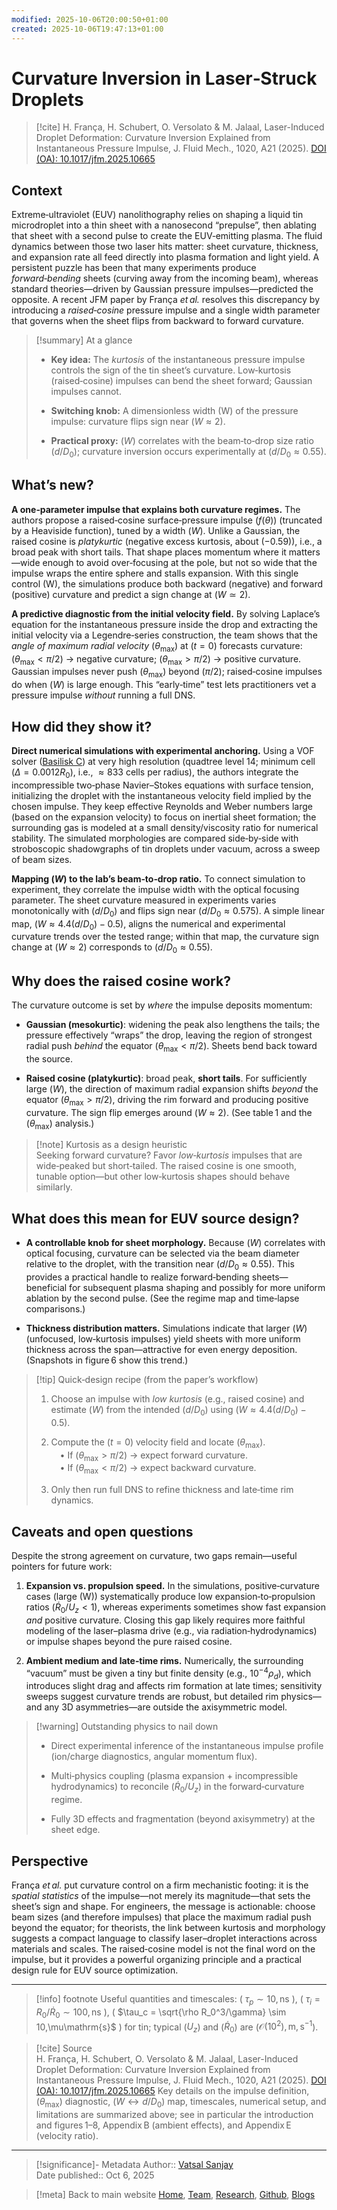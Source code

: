 ```yaml
---
modified: 2025-10-06T20:00:50+01:00
created: 2025-10-06T19:47:13+01:00
---
```

# Curvature Inversion in Laser‑Struck Droplets

> [!cite] 
> H. França, H. Schubert, O. Versolato & M. Jalaal, Laser-Induced Droplet Deformation: Curvature Inversion Explained from Instantaneous Pressure Impulse, J. Fluid Mech., 1020, A21 (2025). [DOI (OA): 10.1017/jfm.2025.10665](https://doi.org/10.1017/jfm.2025.10665)

## Context

Extreme‑ultraviolet (EUV) nanolithography relies on shaping a liquid tin microdroplet into a thin sheet with a nanosecond “prepulse”, then ablating that sheet with a second pulse to create the EUV‑emitting plasma. The fluid dynamics between those two laser hits matter: sheet curvature, thickness, and expansion rate all feed directly into plasma formation and light yield. A persistent puzzle has been that many experiments produce _forward‑bending_ sheets (curving away from the incoming beam), whereas standard theories—driven by Gaussian pressure impulses—predicted the opposite. A recent JFM paper by França _et al._ resolves this discrepancy by introducing a _raised‑cosine_ pressure impulse and a single width parameter that governs when the sheet flips from backward to forward curvature.

> [!summary] At a glance
> 
> - **Key idea:** The _kurtosis_ of the instantaneous pressure impulse controls the sign of the tin sheet’s curvature. Low‑kurtosis (raised‑cosine) impulses can bend the sheet forward; Gaussian impulses cannot.
>     
> - **Switching knob:** A dimensionless width (W) of the pressure impulse: curvature flips sign near ($W \approx 2$).
>     
> - **Practical proxy:** ($W$) correlates with the beam‑to‑drop size ratio ($d/D_0$); curvature inversion occurs experimentally at ($d/D_0 \approx 0.55$).
>     


## What’s new?

**A one‑parameter impulse that explains both curvature regimes.** The authors propose a raised‑cosine surface‑pressure impulse ($f(\theta)$) (truncated by a Heaviside function), tuned by a width ($W$). Unlike a Gaussian, the raised cosine is _platykurtic_ (negative excess kurtosis, about ($-0.59$)), i.e., a broad peak with short tails. That shape places momentum where it matters—wide enough to avoid over‑focusing at the pole, but not so wide that the impulse wraps the entire sphere and stalls expansion. With this single control (W), the simulations produce both backward (negative) and forward (positive) curvature and predict a sign change at ($W \simeq 2$).

**A predictive diagnostic from the initial velocity field.** By solving Laplace’s equation for the instantaneous pressure inside the drop and extracting the initial velocity via a Legendre‑series construction, the team shows that the _angle of maximum radial velocity_ ($\theta_\text{max}$) at ($t=0$) forecasts curvature: ($\theta_\text{max}<\pi/2$) → negative curvature; ($\theta_\text{max}>\pi/2$) → positive curvature. Gaussian impulses never push ($\theta_\text{max}$) beyond ($\pi/2$); raised‑cosine impulses do when ($W$) is large enough. This “early‑time” test lets practitioners vet a pressure impulse _without_ running a full DNS.


## How did they show it?

**Direct numerical simulations with experimental anchoring.** Using a VOF solver ([Basilisk C](http://basilisk.fr)) at very high resolution (quadtree level 14; minimum cell ($\Delta = 0.0012 R_0$), i.e., $\approx 833$ cells per radius), the authors integrate the incompressible two‑phase Navier–Stokes equations with surface tension, initializing the droplet with the instantaneous velocity field implied by the chosen impulse. They keep effective Reynolds and Weber numbers large (based on the expansion velocity) to focus on inertial sheet formation; the surrounding gas is modeled at a small density/viscosity ratio for numerical stability. The simulated morphologies are compared side‑by‑side with stroboscopic shadowgraphs of tin droplets under vacuum, across a sweep of beam sizes.

**Mapping ($W$) to the lab’s beam‑to‑drop ratio.** To connect simulation to experiment, they correlate the impulse width with the optical focusing parameter. The sheet curvature measured in experiments varies monotonically with ($d/D_0$) and flips sign near ($d/D_0 \approx 0.575$). A simple linear map, ($W \approx 4.4(d/D_0) - 0.5$), aligns the numerical and experimental curvature trends over the tested range; within that map, the curvature sign change at ($W \approx 2$) corresponds to ($d/D_0 \approx 0.55$). 


## Why does the raised cosine work?

The curvature outcome is set by _where_ the impulse deposits momentum:

- **Gaussian (mesokurtic)**: widening the peak also lengthens the tails; the pressure effectively “wraps” the drop, leaving the region of strongest radial push _behind_ the equator ($\theta_{\max}<\pi/2$). Sheets bend back toward the source.
    
- **Raised cosine (platykurtic)**: broad peak, **short tails**. For sufficiently large ($W$), the direction of maximum radial expansion shifts _beyond_ the equator ($\theta_{\max}>\pi/2$), driving the rim forward and producing positive curvature. The sign flip emerges around ($W \approx 2$). (See table 1 and the ($\theta_{\max}$) analysis.)
    

> [!note] Kurtosis as a design heuristic  
> Seeking forward curvature? Favor _low‑kurtosis_ impulses that are wide‑peaked but short‑tailed. The raised cosine is one smooth, tunable option—but other low‑kurtosis shapes should behave similarly.


## What does this mean for EUV source design?

- **A controllable knob for sheet morphology.** Because ($W$) correlates with optical focusing, curvature can be selected via the beam diameter relative to the droplet, with the transition near ($d/D_0 \approx 0.55$). This provides a practical handle to realize forward‑bending sheets—beneficial for subsequent plasma shaping and possibly for more uniform ablation by the second pulse. (See the regime map and time‑lapse comparisons.)
    
- **Thickness distribution matters.** Simulations indicate that larger ($W$) (unfocused, low‑kurtosis impulses) yield sheets with more uniform thickness across the span—attractive for even energy deposition. (Snapshots in figure 6 show this trend.)
    

> [!tip] Quick‑design recipe (from the paper’s workflow)
> 
> 1. Choose an impulse with _low kurtosis_ (e.g., raised cosine) and estimate ($W$) from the intended ($d/D_0$) using ($W \approx 4.4(d/D_0) - 0.5$).
>     
> 2. Compute the ($t=0$) velocity field and locate ($\theta_{\max}$).  
>      • If ($\theta_{\max}>\pi/2$) → expect forward curvature.  
>      • If ($\theta_{\max}<\pi/2$) → expect backward curvature.
>     
> 3. Only then run full DNS to refine thickness and late‑time rim dynamics.
>     


## Caveats and open questions

Despite the strong agreement on curvature, two gaps remain—useful pointers for future work:

1. **Expansion vs. propulsion speed.** In the simulations, positive‑curvature cases (large (W)) systematically produce low expansion‑to‑propulsion ratios ($\dot{R}_0/U_z<1$), whereas experiments sometimes show fast expansion _and_ positive curvature. Closing this gap likely requires more faithful modeling of the laser–plasma drive (e.g., via radiation‑hydrodynamics) or impulse shapes beyond the pure raised cosine.
    
2. **Ambient medium and late‑time rims.** Numerically, the surrounding “vacuum” must be given a tiny but finite density (e.g., $10^{-4}\rho_d$), which introduces slight drag and affects rim formation at late times; sensitivity sweeps suggest curvature trends are robust, but detailed rim physics—and any 3D asymmetries—are outside the axisymmetric model.
    

> [!warning] Outstanding physics to nail down
> 
> - Direct experimental inference of the instantaneous impulse profile (ion/charge diagnostics, angular momentum flux).
>     
> - Multi‑physics coupling (plasma expansion + incompressible hydrodynamics) to reconcile ($\dot{R}_0/U_z$) in the forward‑curvature regime.
>     
> - Fully 3D effects and fragmentation (beyond axisymmetry) at the sheet edge.
>     


## Perspective

França _et al._ put curvature control on a firm mechanistic footing: it is the _spatial statistics_ of the impulse—not merely its magnitude—that sets the sheet’s sign and shape. For engineers, the message is actionable: choose beam sizes (and therefore impulses) that place the maximum radial push beyond the equator; for theorists, the link between kurtosis and morphology suggests a compact language to classify laser–droplet interactions across materials and scales. The raised‑cosine model is not the final word on the impulse, but it provides a powerful organizing principle and a practical design rule for EUV source optimization.

---

> [!info] footnote
> Useful quantities and timescales: ( $\tau_p \sim 10,\mathrm{ns}$ ), ( $\tau_i = R_0/\dot{R}_0 \sim 100,\mathrm{ns}$ ), ( $\tau_c = \sqrt{\rho R_0^3/\gamma} \sim 10,\mu\mathrm{s}$ ) for tin; typical ($U_z$) and ($\dot{R}_0$) are ($\mathcal{O}(10^2),\mathrm{m,s^{-1}}$).

> [!cite] Source  
> H. França, H. Schubert, O. Versolato & M. Jalaal, Laser-Induced Droplet Deformation: Curvature Inversion Explained from Instantaneous Pressure Impulse, J. Fluid Mech., 1020, A21 (2025). [DOI (OA): 10.1017/jfm.2025.10665](https://doi.org/10.1017/jfm.2025.10665) Key details on the impulse definition, ($\theta_{\max}$) diagnostic, ($W \leftrightarrow d/D_0$) map, timescales, numerical setup, and limitations are summarized above; see in particular the introduction and figures 1–8, Appendix B (ambient effects), and Appendix E (velocity ratio).

--- 

> [!significance]- Metadata
> Author:: [Vatsal Sanjay](https://comphy-lab.org/VatsalSy)<br>
> Date published:: Oct 6, 2025

> [!meta] Back to main website
> [Home](https://comphy-lab.org/), [Team](https://comphy-lab.org/team), [Research](https://comphy-lab.org/research), [Github](https://github.com/comphy-lab), [Blogs](https://blogs.comphy-lab.org)